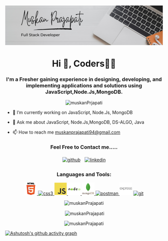 
<p align="center"> <img width="1430" alt="muskanPrjapati" src="https://github.com/muskanPrajapati/MuskanPrajapati/blob/main/prfile.png"> </p>
<h1 align="center">Hi 👋, Coders👩‍💻</h1>

<h3 align="center">I'm a Fresher gaining experience in designing, developing, and implementing
        applications and solutions using JavaScript,Node.Js,MongoDB.</h3>

<p align="center"> <img
                src="https://komarev.com/ghpvc/?username=muskanPrjapati&label=Profile%20views&color=0e75b6&style=flat"
                alt="muskanPrjapati" /> </p>


- 🌱 I’m currently working on JavaScript, Node.Js, MongoDB

- 💬 Ask me about JavaScript, Node.Js,MongoDB, DS-ALGO, Java

- 📫 How to reach me muskanprajapati94@gmail.com

<!-- ### Feel Free to Contact me..... -->
<h3 align="center">Feel Free to Contact me.....</h3>
<p align="center">
        <a href="https://github.com/muskanPrajapati"><img alt="github" width="10%" style="padding:5px"
                        src="https://img.icons8.com/clouds/100/000000/github.png" /></a>
        <a href="https://www.linkedin.com/in/muskan-prajapati-260631190/"><img alt="linkedin" width="10%" style="padding:5px"
                        src="https://img.icons8.com/clouds/100/000000/linkedin.png" /></a>
</p>
<h3 align="center">Languages and Tools:</h3>
<p align="center "> 
            <a href="https://developer.mozilla.org/en-US/docs/Web/HTML" target="_blank">
      <img src="https://raw.githubusercontent.com/devicons/devicon/master/icons/html5/html5-original-wordmark.svg" alt="html5" width="40" height="40" />
    </a>
       <a href="https://developer.mozilla.org/en-US/docs/Web/CSS" target="_blank">
      <img src="https://img.icons8.com/color/2x/css3.png" alt="css3" width="40" height="40" />
    </a>
  <a href="https://developer.mozilla.org/en-US/docs/Web/JavaScript" target="_blank">
    <img src="https://raw.githubusercontent.com/devicons/devicon/master/icons/javascript/javascript-original.svg" alt="javascript" width="40" height="40" />
  </a>
         <a href="https://nodejs.org" target="_blank">
      <img src="https://raw.githubusercontent.com/devicons/devicon/master/icons/nodejs/nodejs-original-wordmark.svg" alt="nodejs" width="40" height="40" />
    </a>
        <a href="https://www.mongodb.com/" target="_blank">
      <img src="https://raw.githubusercontent.com/devicons/devicon/master/icons/mongodb/mongodb-original-wordmark.svg" alt="mongodb" width="40" height="40" />
    </a>
      <a href="https://postman.com" target="_blank">
        <img src="https://www.vectorlogo.zone/logos/getpostman/getpostman-icon.svg" alt="postman" width="40" height="40" />
      </a>
      <img src="https://raw.githubusercontent.com/devicons/devicon/master/icons/express/express-original-wordmark.svg" alt="express" width="40" height="40" />
    </a> 
     <a href="https://git-scm.com/" target="_blank">
    <img src="https://www.vectorlogo.zone/logos/git-scm/git-scm-icon.svg" alt="git" width="40" height="40" />
  </a>
</p>

<p align="center"><img
                src="https://github-readme-stats.vercel.app/api/top-langs?username=muskanPrajapati&theme=dark&hide_border=true&show_icons=true&locale=en&layout=compact"
                alt="muskanPrajapati" /></p>

<p align="center">&nbsp;<img align="center"
                src="https://github-readme-stats.vercel.app/api?username=muskanPrajapati&show_icons=true&theme=dark&hide_border=true&locale=en"
                alt="muskanPrajapati" /></p>

<p align="center"><img align="center" src="https://github-readme-streak-stats.herokuapp.com/?user=muskanPrajapati&theme=dark&hide_border=true"
                alt="muskanPrajapati" /></p>

[![Ashutosh's github activity graph](https://github-readme-activity-graph.vercel.app/graph?username=muskanprajapati&bg_color=110e16&color=5cad7b&line=1ecc7b&point=403d3d&area=true&hide_border=true)](https://github.com/ashutosh00710/github-readme-activity-graph)
